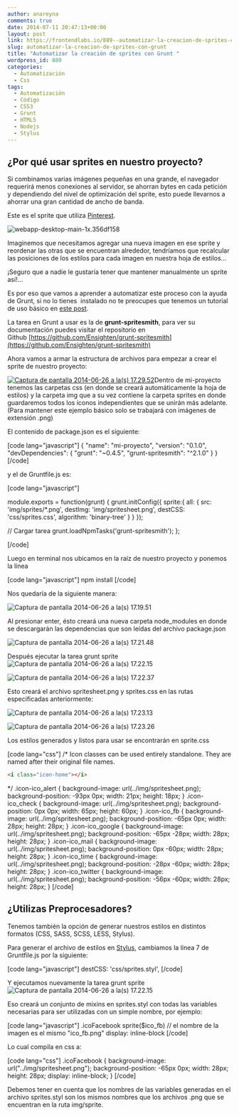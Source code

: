 ```yaml
---
author: anareyna
comments: true
date: 2014-07-11 20:47:13+00:00
layout: post
link: https://frontendlabs.io/889--automatizar-la-creacion-de-sprites-con-grunt
slug: automatizar-la-creacion-de-sprites-con-grunt
title: "Automatizar la creación de sprites con Grunt "
wordpress_id: 889
categories:
  - Automatización
  - Css
tags:
  - Automatización
  - Código
  - CSS3
  - Grunt
  - HTML5
  - Nodejs
  - Stylus
---
```


## ¿Por qué usar sprites en nuestro proyecto?

Si combinamos varias imágenes pequeñas en una grande, el navegador requerirá menos conexiones al servidor, se ahorran bytes en cada petición y dependiendo del nivel de optimización del sprite, esto puede llevarnos a ahorrar una gran cantidad de ancho de banda.

Este es el sprite que utiliza [Pinterest](http://pinterest.com).

![webapp-desktop-main-1x.356df158](https://frontendlabs.io/wp-content/uploads/2014/06/webapp-desktop-main-1x.356df158.png)

Imaginemos que necesitamos agregar una nueva imagen en ese sprite y reordenar las otras que se encuentran alrededor, tendríamos que recalcular las posiciones de los estilos para cada imagen en nuestra hoja de estilos...

¡Seguro que a nadie le gustaría tener que mantener manualmente un sprite así!...

Es por eso que vamos a aprender a automatizar este proceso con la ayuda de Grunt, si no lo tienes  instalado no te preocupes que tenemos un tutorial de uso básico en [este post](https://frontendlabs.io/146--gruntjs-en-espanol-tutorial-basico-primeros-pasos-y-ejemplos).

La tarea en Grunt a usar es la de **grunt-spritesmith**, para ver su documentación puedes visitar el repositorio en Github [https://github.com/Ensighten/grunt-spritesmith](https://github.com/Ensighten/grunt-spritesmith)

Ahora vamos a armar la estructura de archivos para empezar a crear el sprite de nuestro proyecto:

[![Captura de pantalla 2014-06-26 a la(s) 17.29.52](https://frontendlabs.io/wp-content/uploads/2014/06/Captura-de-pantalla-2014-06-26-a-las-17.29.52.png)](https://frontendlabs.io/wp-content/uploads/2014/06/Captura-de-pantalla-2014-06-26-a-las-17.29.52.png)Dentro de mi-proyecto tenemos las carpetas css (en donde se creará automáticamente la hoja de estilos) y la carpeta img que a su vez contiene la carpeta sprites en donde guardaremos todos los iconos independientes que se unirán más adelante. (Para mantener este ejemplo básico solo se trabajará con imágenes de extensión .png)

El contenido de package.json es el siguiente:

[code lang="javascript"]
{
"name": "mi-proyecto",
"version": "0.1.0",
"devDependencies": {
"grunt": "~0.4.5",
"grunt-spritesmith": "^2.1.0"
}
}
[/code]

y el de Gruntfile.js es:

[code lang="javascript"]

module.exports = function(grunt) {
grunt.initConfig({
sprite:{
all: {
src: 'img/sprites/\*.png',
destImg: 'img/spritesheet.png',
destCSS: 'css/sprites.css',
algorithm: 'binary-tree'
}
}
});

// Cargar tarea
grunt.loadNpmTasks('grunt-spritesmith');
};

[/code]

Luego en terminal nos ubicamos en la raíz de nuestro proyecto y ponemos la línea

[code lang="javascript"]
npm install
[/code]

Nos quedaría de la siguiente manera:

![Captura de pantalla 2014-06-26 a la(s) 17.19.51](https://frontendlabs.io/wp-content/uploads/2014/07/Captura-de-pantalla-2014-06-26-a-las-17.19.51.png)

Al presionar enter, ésto creará una nueva carpeta node_modules en donde se descargarán las dependencias que son leídas del archivo package.json

![Captura de pantalla 2014-06-26 a la(s) 17.21.48](https://frontendlabs.io/wp-content/uploads/2014/07/Captura-de-pantalla-2014-06-26-a-las-17.21.48.png)

Después ejecutar la tarea grunt sprite
![Captura de pantalla 2014-06-26 a la(s) 17.22.15](https://frontendlabs.io/wp-content/uploads/2014/07/Captura-de-pantalla-2014-06-26-a-las-17.22.15.png)

![Captura de pantalla 2014-06-26 a la(s) 17.22.37](https://frontendlabs.io/wp-content/uploads/2014/07/Captura-de-pantalla-2014-06-26-a-las-17.22.37.png)

Esto creará el archivo spritesheet.png y sprites.css en las rutas especificadas anteriormente:

![Captura de pantalla 2014-06-26 a la(s) 17.23.13](https://frontendlabs.io/wp-content/uploads/2014/07/Captura-de-pantalla-2014-06-26-a-las-17.23.13.png)

![Captura de pantalla 2014-06-26 a la(s) 17.23.26](https://frontendlabs.io/wp-content/uploads/2014/07/Captura-de-pantalla-2014-06-26-a-las-17.23.26.png)

Los estilos generados y listos para usar se encontrarán en sprite.css

[code lang="css"]
/\*
Icon classes can be used entirely standalone. They are named after their original file names.

```html
<i class="icon-home"></i>
```

\*/
.icon-ico_alert {
background-image: url(../img/spritesheet.png);
background-position: -93px 0px;
width: 21px;
height: 18px;
}
.icon-ico_check {
background-image: url(../img/spritesheet.png);
background-position: 0px 0px;
width: 65px;
height: 60px;
}
.icon-ico_fb {
background-image: url(../img/spritesheet.png);
background-position: -65px 0px;
width: 28px;
height: 28px;
}
.icon-ico_google {
background-image: url(../img/spritesheet.png);
background-position: -65px -28px;
width: 28px;
height: 28px;
}
.icon-ico_mail {
background-image: url(../img/spritesheet.png);
background-position: 0px -60px;
width: 28px;
height: 28px;
}
.icon-ico_time {
background-image: url(../img/spritesheet.png);
background-position: -28px -60px;
width: 28px;
height: 28px;
}
.icon-ico_twitter {
background-image: url(../img/spritesheet.png);
background-position: -56px -60px;
width: 28px;
height: 28px;
}
[/code]

## ¿Utilizas Preprocesadores?

Tenemos también la opción de generar nuestros estilos en distintos formatos (CSS, SASS, SCSS, LESS, Stylus).

Para generar el archivo de estilos en [Stylus](http://learnboost.github.io/stylus/), cambiamos la línea 7 de Gruntfile.js por la siguiente:

[code lang="javascript"]
destCSS: 'css/sprites.styl',
[/code]

Y ejecutamos nuevamente la tarea grunt sprite
![Captura de pantalla 2014-06-26 a la(s) 17.22.15](https://frontendlabs.io/wp-content/uploads/2014/07/Captura-de-pantalla-2014-06-26-a-las-17.22.15.png)

Eso creará un conjunto de mixins en sprites.styl con todas las variables necesarias para ser utilizadas con un simple nombre, por ejemplo:

[code lang="javascript"]
.icoFacebook
sprite(\$ico_fb) // el nombre de la imagen es el mismo "ico_fb.png"
display: inline-block
[/code]

Lo cual compila en css a:

[code lang="css"]
.icoFacebook {
background-image: url("../img/spritesheet.png");
background-position: -65px 0px;
width: 28px;
height: 28px;
display: inline-block;
}
[/code]

Debemos tener en cuenta que los nombres de las variables generadas en el archivo sprites.styl son los mismos nombres que los archivos .png que se encuentran en la ruta img/sprite.
